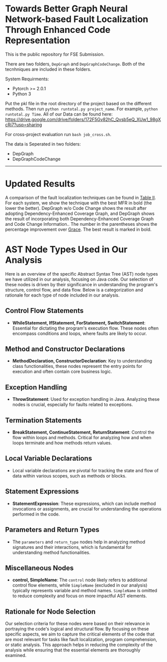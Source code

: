 # Towards Better Graph Neural Network-based Fault Localization Through Enhanced Code Representation

This is the public repository for FSE Submission.

There are two folders, `DepGraph` and `DepGraphCodeChange`. Both of the tecnhniques are included in these folders. 

System Requirments:
* Pytorch >= 2.0.1
* Python 3

Put the pkl file in the root directory of the project based on the different methods. Then run `python runtotal.py project_name`. For example, `python runtotal.py Time`. 
All of our Data can be found here: https://drive.google.com/drive/folders/172F5Gv82hC_Qvsb5eQ_XUw1_98gXcRi7?usp=sharing

For cross-project evaluation run `bash job_cross.sh`.

The data is Seperated in two folders:
* DepGraph
* DepGraphCodeChange

---------------------------------------

# Updated Results
A comparison of the fault localization techniques can be found in [Table II](Results/Table2.pdf). For each system, we show the technique with the best MFR in bold (the lower the better). DepGraph w/o Code Change shows the result after adopting Dependency-Enhanced Coverage Graph, and DepGraph shows the result of incorporating both Dependency-Enhanced Coverage Graph and Code Change Information.. The number in the parentheses shows the percentage improvement over [Grace](https://dl.acm.org/doi/10.1145/3468264.3468580). The best result is marked in bold.

# AST Node Types Used in Our Analysis

Here is an overview of the specific Abstract Syntax Tree (AST) node types we have utilized in our analysis, focusing on Java code. Our selection of these nodes is driven by their significance in understanding the program's structure, control flow, and data flow. Below is a categorization and rationale for each type of node included in our analysis.

## Control Flow Statements
- **WhileStatement, IfStatement, ForStatement, SwitchStatement**: Essential for dictating the program's execution flow. These nodes often encompass conditions and loops, where faults are likely to occur.

## Method and Constructor Declarations
- **MethodDeclaration, ConstructorDeclaration**: Key to understanding class functionalities, these nodes represent the entry points for execution and often contain core business logic.

## Exception Handling
- **ThrowStatement**: Used for exception handling in Java. Analyzing these nodes is crucial, especially for faults related to exceptions.

## Termination Statements
- **BreakStatement, ContinueStatement, ReturnStatement**: Control the flow within loops and methods. Critical for analyzing how and when loops terminate and how methods return values.

## Local Variable Declarations
- Local variable declarations are pivotal for tracking the state and flow of data within various scopes, such as methods or blocks.

## Statement Expressions
- **StatementExpression**: These expressions, which can include method invocations or assignments, are crucial for understanding the operations performed in the code.

## Parameters and Return Types
- The `parameters` and `return_type` nodes help in analyzing method signatures and their interactions, which is fundamental for understanding method functionalities.

## Miscellaneous Nodes
- **control, SimpleName**: The `control` node likely refers to additional control flow elements, while `SimpleName` (excluded in our analysis) typically represents variable and method names. `SimpleName` is omitted to reduce complexity and focus on more impactful AST elements.

## Rationale for Node Selection
Our selection criteria for these nodes were based on their relevance in portraying the code's logical and structural flow. By focusing on these specific aspects, we aim to capture the critical elements of the code that are most relevant for tasks like fault localization, program comprehension, or static analysis. This approach helps in reducing the complexity of the analysis while ensuring that the essential elements are thoroughly examined.
